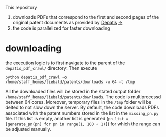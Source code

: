 This repository 

1. downloads PDFs that correspond to the first and second pages of the original patent documents as provided by [Depatis]('https://depatisnet.dpma.de/DepatisNet/depatisnet?action=experte#Trefferlistenkonfiguration') [&rarr;](#downloading)
2. the code is parallelized for faster downloading

# downloading
the execution logic is to first navigate to the parent of the `depatis_pdf_crawl/` directory. Then execute

	python depatis_pdf_crawl -o /home/staff_homes/liebald/patents/downloads -w 64 -t /tmp  
    
All the downloaded files will be stored in the stated output folder `/home/staff_homes/liebald/patents/downloads`. The code is multiprocessd between 64 cores. Moreover, temporary files in the `/tmp` folder will be delted to not slow down the server. By default, the code downloads PDFs associated with the patent numbers stored in the list in the `missing_pn.py` file. If this list is empty, another list is generated (`pn_list = [generate_pn(pn) for pn in range(1, 100 + 1)]`) for which the range can be adjusted manually.
